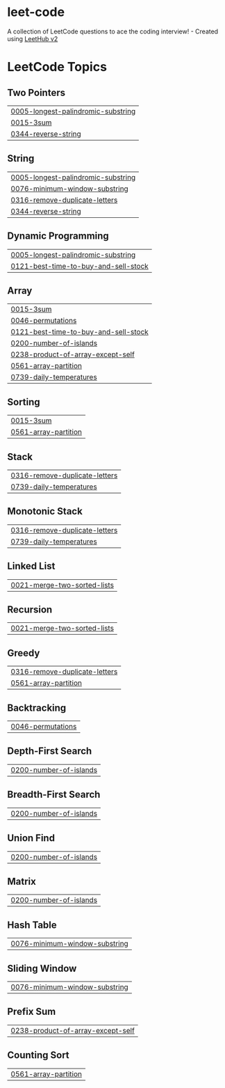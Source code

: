 # leet-code
A collection of LeetCode questions to ace the coding interview! - Created using [LeetHub v2](https://github.com/arunbhardwaj/LeetHub-2.0)

<!---LeetCode Topics Start-->
# LeetCode Topics
## Two Pointers
|  |
| ------- |
| [0005-longest-palindromic-substring](https://github.com/YubinShin/leet-code/tree/master/0005-longest-palindromic-substring) |
| [0015-3sum](https://github.com/YubinShin/leet-code/tree/master/0015-3sum) |
| [0344-reverse-string](https://github.com/YubinShin/leet-code/tree/master/0344-reverse-string) |
## String
|  |
| ------- |
| [0005-longest-palindromic-substring](https://github.com/YubinShin/leet-code/tree/master/0005-longest-palindromic-substring) |
| [0076-minimum-window-substring](https://github.com/YubinShin/leet-code/tree/master/0076-minimum-window-substring) |
| [0316-remove-duplicate-letters](https://github.com/YubinShin/leet-code/tree/master/0316-remove-duplicate-letters) |
| [0344-reverse-string](https://github.com/YubinShin/leet-code/tree/master/0344-reverse-string) |
## Dynamic Programming
|  |
| ------- |
| [0005-longest-palindromic-substring](https://github.com/YubinShin/leet-code/tree/master/0005-longest-palindromic-substring) |
| [0121-best-time-to-buy-and-sell-stock](https://github.com/YubinShin/leet-code/tree/master/0121-best-time-to-buy-and-sell-stock) |
## Array
|  |
| ------- |
| [0015-3sum](https://github.com/YubinShin/leet-code/tree/master/0015-3sum) |
| [0046-permutations](https://github.com/YubinShin/leet-code/tree/master/0046-permutations) |
| [0121-best-time-to-buy-and-sell-stock](https://github.com/YubinShin/leet-code/tree/master/0121-best-time-to-buy-and-sell-stock) |
| [0200-number-of-islands](https://github.com/YubinShin/leet-code/tree/master/0200-number-of-islands) |
| [0238-product-of-array-except-self](https://github.com/YubinShin/leet-code/tree/master/0238-product-of-array-except-self) |
| [0561-array-partition](https://github.com/YubinShin/leet-code/tree/master/0561-array-partition) |
| [0739-daily-temperatures](https://github.com/YubinShin/leet-code/tree/master/0739-daily-temperatures) |
## Sorting
|  |
| ------- |
| [0015-3sum](https://github.com/YubinShin/leet-code/tree/master/0015-3sum) |
| [0561-array-partition](https://github.com/YubinShin/leet-code/tree/master/0561-array-partition) |
## Stack
|  |
| ------- |
| [0316-remove-duplicate-letters](https://github.com/YubinShin/leet-code/tree/master/0316-remove-duplicate-letters) |
| [0739-daily-temperatures](https://github.com/YubinShin/leet-code/tree/master/0739-daily-temperatures) |
## Monotonic Stack
|  |
| ------- |
| [0316-remove-duplicate-letters](https://github.com/YubinShin/leet-code/tree/master/0316-remove-duplicate-letters) |
| [0739-daily-temperatures](https://github.com/YubinShin/leet-code/tree/master/0739-daily-temperatures) |
## Linked List
|  |
| ------- |
| [0021-merge-two-sorted-lists](https://github.com/YubinShin/leet-code/tree/master/0021-merge-two-sorted-lists) |
## Recursion
|  |
| ------- |
| [0021-merge-two-sorted-lists](https://github.com/YubinShin/leet-code/tree/master/0021-merge-two-sorted-lists) |
## Greedy
|  |
| ------- |
| [0316-remove-duplicate-letters](https://github.com/YubinShin/leet-code/tree/master/0316-remove-duplicate-letters) |
| [0561-array-partition](https://github.com/YubinShin/leet-code/tree/master/0561-array-partition) |
## Backtracking
|  |
| ------- |
| [0046-permutations](https://github.com/YubinShin/leet-code/tree/master/0046-permutations) |
## Depth-First Search
|  |
| ------- |
| [0200-number-of-islands](https://github.com/YubinShin/leet-code/tree/master/0200-number-of-islands) |
## Breadth-First Search
|  |
| ------- |
| [0200-number-of-islands](https://github.com/YubinShin/leet-code/tree/master/0200-number-of-islands) |
## Union Find
|  |
| ------- |
| [0200-number-of-islands](https://github.com/YubinShin/leet-code/tree/master/0200-number-of-islands) |
## Matrix
|  |
| ------- |
| [0200-number-of-islands](https://github.com/YubinShin/leet-code/tree/master/0200-number-of-islands) |
## Hash Table
|  |
| ------- |
| [0076-minimum-window-substring](https://github.com/YubinShin/leet-code/tree/master/0076-minimum-window-substring) |
## Sliding Window
|  |
| ------- |
| [0076-minimum-window-substring](https://github.com/YubinShin/leet-code/tree/master/0076-minimum-window-substring) |
## Prefix Sum
|  |
| ------- |
| [0238-product-of-array-except-self](https://github.com/YubinShin/leet-code/tree/master/0238-product-of-array-except-self) |
## Counting Sort
|  |
| ------- |
| [0561-array-partition](https://github.com/YubinShin/leet-code/tree/master/0561-array-partition) |
<!---LeetCode Topics End-->